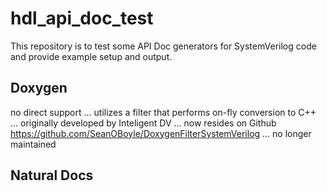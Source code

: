 hdl_api_doc_test
================

This repository is to test some API Doc generators for SystemVerilog code and provide example setup and output.

Doxygen
-------

no direct support ... utilizes a filter that performs on-fly conversion to C++ ... originally developed by Inteligent DV
... now resides on Github https://github.com/SeanOBoyle/DoxygenFilterSystemVerilog ... no longer maintained

Natural Docs
------------

